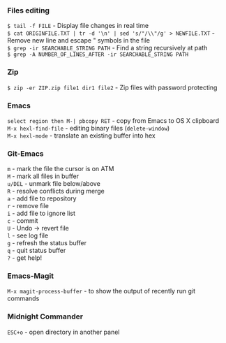 ### Files editing 
`$ tail -f FILE` - Display file changes in real time<br/>
`$ cat ORIGINFILE.TXT | tr -d '\n' | sed 's/"/\\"/g' > NEWFILE.TXT` - Remove new line and escape " symbols in the file<br/>
`$ grep -ir SEARCHABLE_STRING PATH` - Find a string recursively at path<br/>
`$ grep -A NUMBER_OF_LINES_AFTER -ir SEARCHABLE_STRING PATH`<br/>

### Zip
`$ zip -er ZIP.zip file1 dir1 file2` - Zip files with password protecting<br/>

### Emacs
`select region then M-| pbcopy RET` - copy from Emacs to OS X clipboard<br/>
`M-x hexl-find-file` - editing binary files (`delete-window`)<br/>
`M-x hexl-mode` - translate an existing buffer into hex<br/>

### Git-Emacs
`m` - mark the file the cursor is on ATM<br/>
`M` - mark all files in buffer<br/>
`u/DEL` - unmark file below/above<br/>
`R` - resolve conflicts during merge<br/>
`a` - add file to repository<br/>
`r` - remove file<br/>
`i` - add file to ignore list<br/>
`c` - commit<br/>
`U` - Undo -> revert file<br/>
`l` - see log file<br/>
`g` - refresh the status buffer<br/>
`q` - quit status buffer<br/>
`?` - get help!<br/>

### Emacs-Magit
`M-x magit-process-buffer` - to show the output of recently run git commands

### Midnight Commander
`ESC+o` - open directory in another panel 





